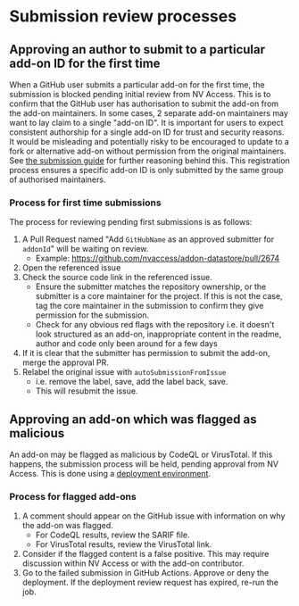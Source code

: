 # Submission review processes

## Approving an author to submit to a particular add-on ID for the first time

When a GitHub user submits a particular add-on for the first time, the submission is blocked pending initial review from NV Access.
This is to confirm that the GitHub user has authorisation to submit the add-on from the add-on maintainers.
In some cases, 2 separate add-on maintainers may want to lay claim to a single "add-on ID".
It is important for users to expect consistent authorship for a single add-on ID for trust and security reasons.
It would be misleading and potentially risky to be encouraged to update to a fork or alternative add-on without permission from the original maintainers.
See [the submission guide](../submitters/submissionGuide.md#approval-process) for further reasoning behind this.
This registration process ensures a specific add-on ID is only submitted by the same group of authorised maintainers.

### Process for first time submissions

The process for reviewing pending first submissions is as follows:

1. A Pull Request named "Add `GitHubName` as an approved submitter for `addonId`" will be waiting on review.
   * Example: <https://github.com/nvaccess/addon-datastore/pull/2674>
1. Open the referenced issue
1. Check the source code link in the referenced issue.
   * Ensure the submitter matches the repository ownership, or the submitter is a core maintainer for the project.
   If this is not the case, tag the core maintainer in the submission to confirm they give permission for the submission.
   * Check for any obvious red flags with the repository i.e. it doesn't look structured as an add-on, inappropriate content in the readme, author and code only been around for a few days
1. If it is clear that the submitter has permission to submit the add-on, merge the approval PR.
1. Relabel the original issue with `autoSubmissionFromIssue`
   * i.e. remove the label, save, add the label back, save.
   * This will resubmit the issue.

## Approving an add-on which was flagged as malicious

An add-on may be flagged as malicious by CodeQL or VirusTotal.
If this happens, the submission process will be held, pending approval from NV Access.
This is done using a [deployment environment](https://docs.github.com/en/actions/how-tos/deploy/configure-and-manage-deployments/review-deployments).

### Process for flagged add-ons

1. A comment should appear on the GitHub issue with information on why the add-on was flagged.
   * For CodeQL results, review the SARIF file.
   * For VirusTotal results, review the VirusTotal link.
1. Consider if the flagged content is a false positive.
This may require discussion within NV Access or with the add-on contributor.
1. Go to the failed submission in GitHub Actions.
Approve or deny the deployment.
If the deployment review request has expired, re-run the job.
